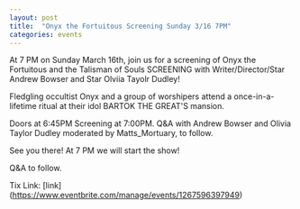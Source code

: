 ```yaml
---
layout: post
title:  "Onyx the Fortuitous Screening Sunday 3/16 7PM"
categories: events
---
```


At 7 PM on Sunday March 16th, join us for a screening of Onyx the Fortuitous and the Talisman of Souls SCREENING with Writer/Director/Star Andrew Bowser and Star Olviia Tayolr Dudley!

Fledgling occultist Onyx and a group of worshipers attend a once-in-a-lifetime ritual at their idol BARTOK THE GREAT'S mansion.

Doors at 6:45PM
Screening at 7:00PM.
Q&A with Andrew Bowser and Olivia Taylor Dudley moderated by Matts_Mortuary, to follow.

See you there!
At 7 PM we will start the show!

Q&A to follow.

Tix Link: [link] (https://www.eventbrite.com/manage/events/1267596397949)

